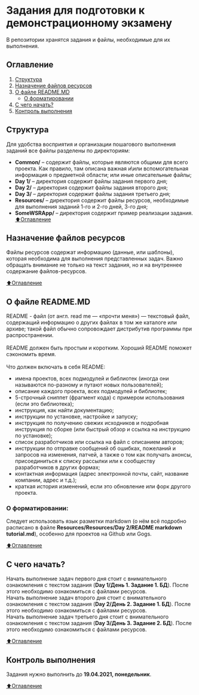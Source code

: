 # Задания для подготовки к демонстрационному экзамену
В репозитории хранятся задания и файлы, необходимые для их выполнения.

## Оглавление

1. [Структура](#Структура)
2. [Назначение файлов ресурсов](#Назначение-файлов-ресурсов)
3. [О файле README.MD](#О-файле-READMEMD)
	* [О форматировании](#О-форматировании)
4. [С чего начать?](#С-чего-начать)
5. [Контроль выполнения](#Контроль-выполнения)

## Структура
Для удобства восприятия и организации пошагового выполнения заданий все файлы разделены по директориям: 
* **Common/** – содержит файлы, которые являются общими для всего проекта. Как правило, там описана важная и\или вспомогательная информация о предметной области; или иные описательные файлы;
* **Day 1/** – директория содержит файлы задания первого дня;
* **Day 2/** – директория содержит файлы задания второго дня;
* **Day 3/** – директория содержит файлы задания третьего дня;
* **Resources/** – директория содержит файлы ресурсов, необходимые для выполнения заданий 1-го и 2-го дней, 3-го дня;
* **SomeWSRApp/** – директория содержит пример реализации задания.
[:arrow_up:Оглавление](#Оглавление)

## Назначение файлов ресурсов
Файлы ресурсов содержат информацию (данные, или шаблоны), которая необходима для выполнения представленных задач. Важно обращать внимание не только на текст задания, но и на внутреннее содержание файлов-ресурсов.

[:arrow_up:Оглавление](#Оглавление)

## О файле README.MD
README - файл (от англ. read me — «прочти меня») — текстовый файл, содержащий информацию о других файлах в том же каталоге или архиве; такой файл обычно сопровождает дистрибутив программы при распространении. 
<br>
<br>
README должен быть простым и коротким. Хороший README поможет сэкономить время.
<br>
<br>
Что должен включать в себя README:
* имена проектов, всех подмодулей и библиотек (иногда они называются по-разному и путают новых пользователей);
* описание каждого проекта, всех подмодулей и библиотек;
* 5-строчный сниппет (фрагмент кода) с примером использования (если это библиотека);
* инструкция, как найти документацию;
* инструкции по установке, настройке и запуску;
* инструкция по получению свежих исходников и подробная инструкция по сборке (или быстрый обзор и ссылка на инструкцию по установке);
* список разработчиков или ссылка на файл с описанием авторов;
* инструкции по отправке сообщений об ошибках, пожеланий и запросов на изменения, патчей, а также о том как получать анонсы, присоединиться к списку рассылки или к сообществу разработчиков в других формах;
* контактная информация (адрес электронной почты, сайт, название компании, адрес и т.д.);
* краткая история изменений, если это обновление или форк другого проекта.

### О форматировании:
Следует использовать язык разметки markdown (о нём всё подробно расписано в файле **Resources/Resources/Day 2/README markdown tutorial.md**), особенно для проектов на Github или Gogs.

[:arrow_up:Оглавление](#Оглавление)

## С чего начать?
Начать выполнение задач первого дня стоит с внимательного ознакомления с текстом задания (**Day 1/День 1. Задание 1. БД**). После этого необходимо ознакомиться с файлами ресурсов. 
<br />
Начать выполнение задач второго дня стоит с внимательного ознакомления с текстом задания (**Day 2/День 2. Задание 1. БД**). После этого необходимо ознакомиться с файлами ресурсов.
<br />
Начать выполнение задач третьего дня стоит с внимательного ознакомления с текстом задания (**Day 3/День 3. Задание 2. БД**). После этого необходимо ознакомиться с файлами ресурсов.

[:arrow_up:Оглавление](#Оглавление)

## Контроль выполнения
Задания нужно выполнить до **19.04.2021, понедельник**.

[:arrow_up:Оглавление](#Оглавление)

